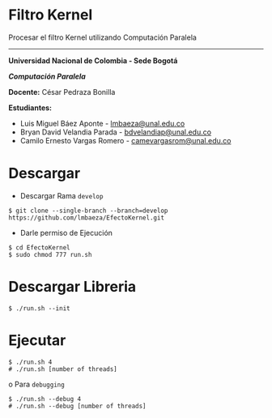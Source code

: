 # Filtro Kernel
Procesar el filtro Kernel utilizando Computación Paralela

----

**Universidad Nacional de Colombia - Sede Bogotá**

 _**Computación Paralela**_

 **Docente:**   César Pedraza Bonilla

 **Estudiantes:**
 * Luis Miguel Báez Aponte - lmbaeza@unal.edu.co
 * Bryan David Velandia Parada - bdvelandiap@unal.edu.co
 * Camilo Ernesto Vargas Romero - camevargasrom@unal.edu.co

# Descargar

* Descargar Rama `develop`
```shell
$ git clone --single-branch --branch=develop https://github.com/lmbaeza/EfectoKernel.git
```

* Darle permiso de Ejecución
```shell
$ cd EfectoKernel
$ sudo chmod 777 run.sh 
```

# Descargar Libreria

```shell
$ ./run.sh --init
```

# Ejecutar

```shell
$ ./run.sh 4
# ./run.sh [number of threads]
```
o Para `debugging`
```shell
$ ./run.sh --debug 4
# ./run.sh --debug [number of threads]
```
